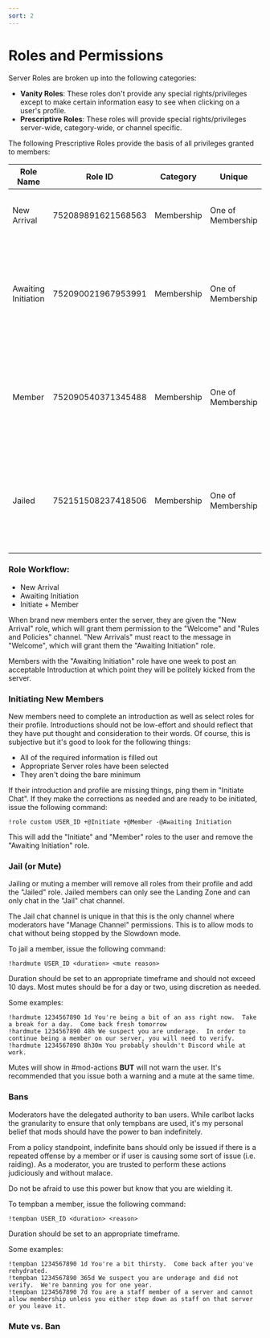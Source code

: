 ```yaml
---
sort: 2
---
```


# Roles and Permissions

Server Roles are broken up into the following categories:

* **Vanity Roles**: These roles don't provide any special rights/privileges except to make certain information easy to see when clicking on a user's profile.
* **Prescriptive Roles**:  These roles will provide special rights/privileges server-wide, category-wide, or channel specific.

The following Prescriptive Roles provide the basis of all privileges granted to members:

|Role Name|Role ID|Category|Unique|Server Permissions|Category Permissions|Channel Permissions|
|---|---|---|---|---|---|---|
|New Arrival|752089891621568563|Membership|One of Membership|Read Message History|none|Can only see "Welcome" and "Rules and Policies" channel|
|Awaiting Initiation|752090021967953991|Membership|One of Membership|Attach Files, Read Message History, Use External Emojis, Add Reactions, Connect, Speak, Video|Can see all "Landing Zone" channels|Read announcements, and create tickets.|
|Member|752090540371345488|Membership|One of Membership|Attach Files, Read Message History, Use External Emojis, Add Reactions, Connect, Speak, Video|Most categories opened|Can see majority of the server, sans administrative channels|
|Jailed|752151508237418506|Membership|One of Membership|Attach Files, Read Message History, Use External Emojis, Add Reactions, Connect, Speak, Video|none|Can only chat the "Jail" chat, read rules/policies, and create service tickets.|


### Role Workflow:

- New Arrival
- Awaiting Initiation
- Initiate + Member

When brand new members enter the server, they are given the "New Arrival" role, which will grant them permission to the "Welcome" and "Rules and Policies" channel.  "New Arrivals" must react to the message in "Welcome", which will grant them the "Awaiting Initiation" role.

Members with the "Awaiting Initiation" role have one week to post an acceptable Introduction at which point they will be politely kicked from the server.


### Initiating New Members

New members need to complete an introduction as well as select roles for their profile.  Introductions should not be low-effort and should reflect that they have put thought and consideration to their words.  Of course, this is subjective but it's good to look for the following things:

- All of the required information is filled out
- Appropriate Server roles have been selected
- They aren't doing the bare minimum

If their introduction and profile are missing things, ping them in "Initiate Chat".  If they make the corrections as needed and are ready to be initiated, issue the following command:

```
!role custom USER_ID +@Initiate +@Member -@Awaiting Initiation
```

This will add the "Initiate" and "Member" roles to the user and remove the "Awaiting Initiation" role.


### Jail (or Mute)

Jailing or muting a member will remove all roles from their profile and add the "Jailed" role.  Jailed members can only see the Landing Zone and can only chat in the "Jail" chat channel.

The Jail chat channel is unique in that this is the only channel where moderators have "Manage Channel" permissions.  This is to allow mods to chat without being stopped by the Slowdown mode.

To jail a member, issue the following command:

```
!hardmute USER_ID <duration> <mute reason>
```

Duration should be set to an appropriate timeframe and should not exceed 10 days.  Most mutes should be for a day or two, using discretion as needed.

Some examples:

```
!hardmute 1234567890 1d You're being a bit of an ass right now.  Take a break for a day.  Come back fresh tomorrow
!hardmute 1234567890 48h We suspect you are underage.  In order to continue being a member on our server, you will need to verify.
!hardmute 1234567890 8h30m You probably shouldn't Discord while at work.
```

Mutes will show in #mod-actions **BUT** will not warn the user.  It's recommended that you issue both a warning and a mute at the same time.


### Bans

Moderators have the delegated authority to ban users.  While carlbot lacks the granularity to ensure that only tempbans are used, it's my personal belief that mods should have the power to ban indefinitely.

From a policy standpoint, indefinite bans should only be issued if there is a repeated offense by a member or if user is causing some sort of issue (i.e. raiding).  As a moderator, you are trusted to perform these actions judiciously and without malace.

Do not be afraid to use this power but know that you are wielding it.

To tempban a member, issue the following command:

```
!tempban USER_ID <duration> <reason>
```

Duration should be set to an appropriate timeframe.  

Some examples:

```
!tempban 1234567890 1d You're a bit thirsty.  Come back after you've rehydrated.
!tempban 1234567890 365d We suspect you are underage and did not verify.  We're banning you for one year.
!tempban 1234567890 7d You are a staff member of a server and cannot allow membership unless you either step down as staff on that server or you leave it.
```


### Mute vs. Ban


